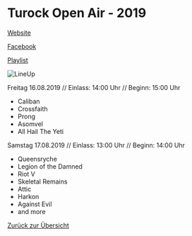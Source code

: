 # Turock Open Air - 2019

[Website](https://turock.de/festival/infos)

[Facebook](https://www.facebook.com/turock.openair/)

[Playlist](https://open.spotify.com/playlist/2r0x2xmaUzWZjHhZDHyq8y?si=2pEG3tzGQDePAbw9Mevz_A)

![LineUp](https://scontent-frt3-1.xx.fbcdn.net/v/t1.0-9/66373702_2429838320563408_1679998396523347968_o.jpg?_nc_cat=107&_nc_oc=AQmAOEiqHScaaY-zKha212vfnu6V39gDPFSO7CSxuV1IQD9dig8pPL8mKNKeFr5x1Og&_nc_ht=scontent-frt3-1.xx&oh=6d5ecb7dda82fd475689afa65f322fe0&oe=5DA6FE7A)

Freitag 16.08.2019 // Einlass: 14:00 Uhr // Beginn: 15:00 Uhr

* Caliban
* Crossfaith
* Prong
* Asomvel
* All Hail The Yeti

Samstag 17.08.2019 // Einlass: 13:00 Uhr // Beginn: 14:00 Uhr

* Queensryche
* Legion of the Damned
* Riot V
* Skeletal Remains
* Attic
* Harkon
* Against Evil
* and more

[Zurück zur Übersicht](home)

